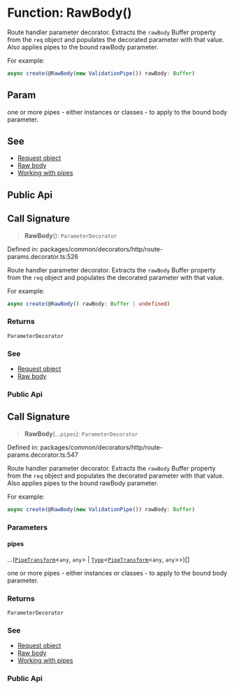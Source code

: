 # Function: RawBody()

Route handler parameter decorator. Extracts the `rawBody` Buffer
property from the `req` object and populates the decorated parameter with that value.
Also applies pipes to the bound rawBody parameter.

For example:
```typescript
async create(@RawBody(new ValidationPipe()) rawBody: Buffer)
```

## Param

one or more pipes - either instances or classes - to apply to
the bound body parameter.

## See

 - [Request object](https://docs.nestjs.com/controllers#request-object)
 - [Raw body](https://docs.nestjs.com/faq/raw-body)
 - [Working with pipes](https://docs.nestjs.com/custom-decorators#working-with-pipes)

## Public Api

## Call Signature

> **RawBody**(): `ParameterDecorator`

Defined in: packages/common/decorators/http/route-params.decorator.ts:526

Route handler parameter decorator. Extracts the `rawBody` Buffer
property from the `req` object and populates the decorated parameter with that value.

For example:
```typescript
async create(@RawBody() rawBody: Buffer | undefined)
```

### Returns

`ParameterDecorator`

### See

 - [Request object](https://docs.nestjs.com/controllers#request-object)
 - [Raw body](https://docs.nestjs.com/faq/raw-body)

### Public Api

## Call Signature

> **RawBody**(...`pipes`): `ParameterDecorator`

Defined in: packages/common/decorators/http/route-params.decorator.ts:547

Route handler parameter decorator. Extracts the `rawBody` Buffer
property from the `req` object and populates the decorated parameter with that value.
Also applies pipes to the bound rawBody parameter.

For example:
```typescript
async create(@RawBody(new ValidationPipe()) rawBody: Buffer)
```

### Parameters

#### pipes

...([`PipeTransform`](../interfaces/PipeTransform.md)\<`any`, `any`\> \| [`Type`](../interfaces/Type.md)\<[`PipeTransform`](../interfaces/PipeTransform.md)\<`any`, `any`\>\>)[]

one or more pipes - either instances or classes - to apply to
the bound body parameter.

### Returns

`ParameterDecorator`

### See

 - [Request object](https://docs.nestjs.com/controllers#request-object)
 - [Raw body](https://docs.nestjs.com/faq/raw-body)
 - [Working with pipes](https://docs.nestjs.com/custom-decorators#working-with-pipes)

### Public Api
